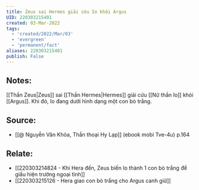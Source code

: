 ```yaml
---
title: Zeus sai Hermes giải cứu Io khỏi Argus
UID: 220303215401
created: 03-Mar-2022
tags:
  - 'created/2022/Mar/03'
  - 'evergreen'
  - 'permanent/fact'
aliases: 220303215401
publish: False
---
```

## Notes:
[[Thần Zeus|Zeus]] sai [[Thần Hermes|Hermes]] giải cứu [[Nữ thần Io]] khỏi [[Argus]]. Khi đó, Io đang dưới hình dạng một con bò trắng.

## Source:
- [[@ Nguyễn Văn Khỏa, Thần thoại Hy Lạp]] (ebook mobi Tve-4u) p.164

## Relate:
- [[220303214824 - Khi Hera đến, Zeus biến Io thành 1 con bò trắng để giấu hiện trường ngoại tình]]
- [[220303215126 - Hera giao con bò trắng cho Argus canh giữ]]